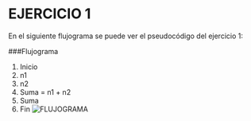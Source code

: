 # EJERCICIO 1
En el siguiente flujograma se puede ver el pseudocódigo  del ejercicio 1:
  
###Flujograma
1. Inicio
2. n1
3. n2
4. Suma = n1 + n2
5. Suma
6. Fin
![FLUJOGRAMA](http://2.1m.yt/WC_UuSs.jpg "Flujograma")
